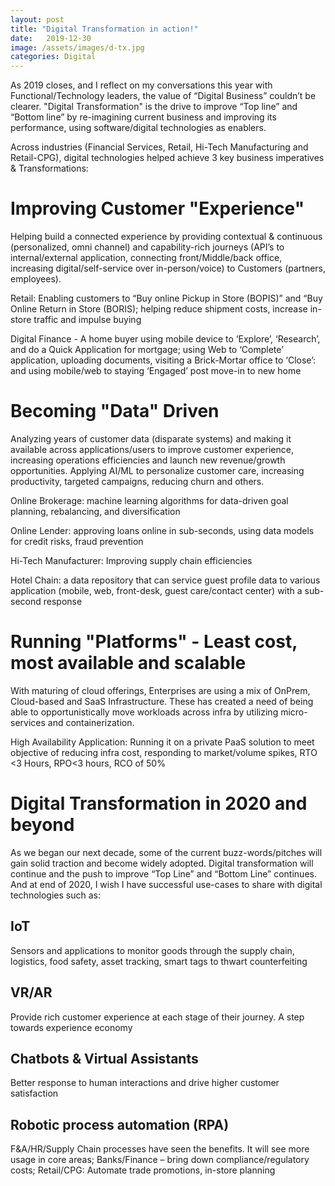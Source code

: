 ```yaml
---
layout: post
title: "Digital Transformation in action!"
date:   2019-12-30
image: /assets/images/d-tx.jpg
categories: Digital
---
```




As 2019 closes, and I reflect on my conversations this year with Functional/Technology leaders, the value of “Digital Business” couldn’t be clearer. "Digital Transformation" is the drive to improve “Top line” and “Bottom line” by re-imagining current business and improving its performance, using software/digital technologies as enablers.

Across industries (Financial Services, Retail, Hi-Tech Manufacturing and Retail-CPG), digital technologies helped achieve 3 key business imperatives & Transformations:

# Improving Customer "Experience"
   
Helping build a connected experience by providing contextual & continuous (personalized, omni channel) and capability-rich journeys (API’s to internal/external application, connecting front/Middle/back office, increasing digital/self-service over in-person/voice) to Customers (partners, employees).

Retail: Enabling customers to “Buy online Pickup in Store (BOPIS)” and “Buy Online Return in Store (BORIS); helping reduce shipment costs, increase in-store traffic and impulse buying

Digital Finance - A home buyer using mobile device to ‘Explore’, ‘Research’, and do a Quick Application for mortgage; using Web to ‘Complete’ application, uploading documents, visiting a Brick-Mortar office to ‘Close’: and using mobile/web to staying ‘Engaged’ post move-in to new home

# Becoming "Data" Driven 
Analyzing years of customer data (disparate systems) and making it available across applications/users to improve customer experience, increasing operations efficiencies and launch new revenue/growth opportunities. Applying AI/ML to personalize customer care, increasing productivity, targeted campaigns, reducing churn and others.

Online Brokerage: machine learning algorithms for data-driven goal planning, rebalancing, and diversification

Online Lender: approving loans online in sub-seconds, using data models for credit risks, fraud prevention

Hi-Tech Manufacturer: Improving supply chain efficiencies

Hotel Chain: a data repository that can service guest profile data to various application (mobile, web, front-desk, guest care/contact center) with a sub-second response

# Running "Platforms" - Least cost, most available and scalable 
With maturing of cloud offerings, Enterprises are using a mix of OnPrem, Cloud-based and SaaS Infrastructure. These has created a need of being able to opportunistically move workloads across infra by utilizing micro-services and containerization.

High Availability Application: Running it on a private PaaS solution to meet objective of reducing infra cost, responding to market/volume spikes, RTO <3 Hours, RPO<3 hours, RCO of 50%

# Digital Transformation in 2020 and beyond
As we began our next decade, some of the current buzz-words/pitches will gain solid traction and become widely adopted. Digital transformation will continue and the push to improve “Top Line” and “Bottom Line” continues. And at end of 2020, I wish I have successful use-cases to share with digital technologies such as:

## IoT
Sensors and applications to monitor goods through the supply chain, logistics, food safety, asset tracking, smart tags to thwart counterfeiting

## VR/AR
Provide rich customer experience at each stage of their journey. A step towards experience economy

## Chatbots & Virtual Assistants
Better response to human interactions and drive higher customer satisfaction

## Robotic process automation (RPA)
F&A/HR/Supply Chain processes have seen the benefits. It will see more usage in core areas; Banks/Finance – bring down compliance/regulatory costs; Retail/CPG: Automate trade promotions, in-store planning

